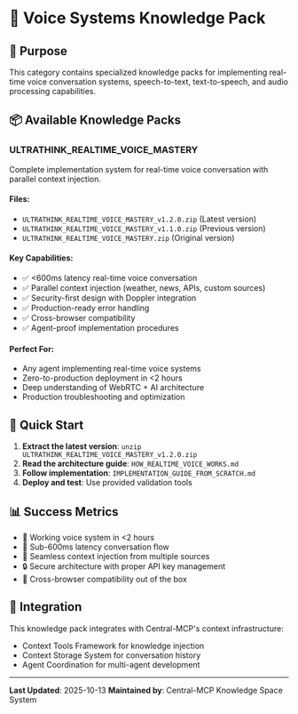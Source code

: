 # 🎤 Voice Systems Knowledge Pack

## 🎯 Purpose

This category contains specialized knowledge packs for implementing real-time voice conversation systems, speech-to-text, text-to-speech, and audio processing capabilities.

## 📦 Available Knowledge Packs

### **ULTRATHINK_REALTIME_VOICE_MASTERY**
Complete implementation system for real-time voice conversation with parallel context injection.

#### **Files:**
- `ULTRATHINK_REALTIME_VOICE_MASTERY_v1.2.0.zip` (Latest version)
- `ULTRATHINK_REALTIME_VOICE_MASTERY_v1.1.0.zip` (Previous version)
- `ULTRATHINK_REALTIME_VOICE_MASTERY.zip` (Original version)

#### **Key Capabilities:**
- ✅ <600ms latency real-time voice conversation
- ✅ Parallel context injection (weather, news, APIs, custom sources)
- ✅ Security-first design with Doppler integration
- ✅ Production-ready error handling
- ✅ Cross-browser compatibility
- ✅ Agent-proof implementation procedures

#### **Perfect For:**
- Any agent implementing real-time voice systems
- Zero-to-production deployment in <2 hours
- Deep understanding of WebRTC + AI architecture
- Production troubleshooting and optimization

## 🚀 Quick Start

1. **Extract the latest version**: `unzip ULTRATHINK_REALTIME_VOICE_MASTERY_v1.2.0.zip`
2. **Read the architecture guide**: `HOW_REALTIME_VOICE_WORKS.md`
3. **Follow implementation**: `IMPLEMENTATION_GUIDE_FROM_SCRATCH.md`
4. **Deploy and test**: Use provided validation tools

## 📊 Success Metrics

- 🎤 Working voice system in <2 hours
- 🚀 Sub-600ms latency conversation flow
- 🧠 Seamless context injection from multiple sources
- 🔒 Secure architecture with proper API key management
- 📱 Cross-browser compatibility out of the box

## 🔗 Integration

This knowledge pack integrates with Central-MCP's context infrastructure:
- Context Tools Framework for knowledge injection
- Context Storage System for conversation history
- Agent Coordination for multi-agent development

---

**Last Updated**: 2025-10-13
**Maintained by**: Central-MCP Knowledge Space System